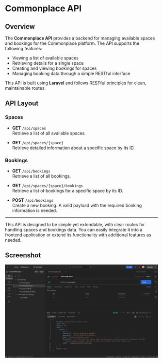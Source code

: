 # Commonplace API

## Overview

The **Commonplace API** provides a backend for managing available spaces and bookings for the Commonplace platform. The API supports the following features:

- Viewing a list of available spaces
- Retrieving details for a single space
- Creating and viewing bookings for spaces
- Managing booking data through a simple RESTful interface

This API is built using **Laravel** and follows RESTful principles for clean, maintainable routes.

## API Layout

### Spaces

- **GET** `/api/spaces`  
  Retrieve a list of all available spaces.

- **GET** `/api/spaces/{space}`  
  Retrieve detailed information about a specific space by its ID.

### Bookings

- **GET** `/api/bookings`  
  Retrieve a list of all bookings.

- **GET** `/api/spaces/{space}/bookings`  
  Retrieve a list of bookings for a specific space by its ID.

- **POST** `/api/bookings`  
  Create a new booking. A valid payload with the required booking information is needed.

---

This API is designed to be simple yet extendable, with clear routes for handling spaces and bookings data. You can easily integrate it into a frontend application or extend its functionality with additional features as needed.


## Screenshot
![Screenshot of Postman](screenshot.png)